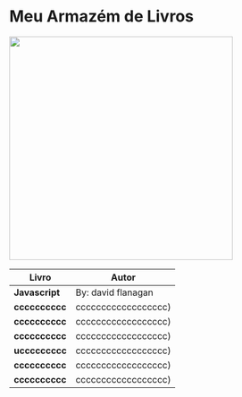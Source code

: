 

# Meu Armazém de Livros
 
  <img src="https://media.giphy.com/media/h5dMMaqerqbOKSs3o9/giphy.gif" min-width="400px" max-width="400px" width="400px" align="central">
  
 Livro | Autor  |
---|------|
**Javascript** | By: david flanagan |
**cccccccccc** | cccccccccccccccccc)|
**cccccccccc** | cccccccccccccccccc)|
**cccccccccc** | cccccccccccccccccc)|
**uccccccccc** | cccccccccccccccccc)|
**cccccccccc** | cccccccccccccccccc)|
**cccccccccc** | cccccccccccccccccc)|
